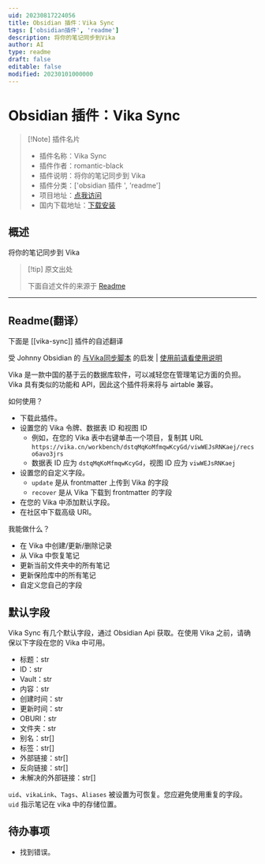 ```yaml
---
uid: 20230817224056
title: Obsidian 插件：Vika Sync
tags: ['obsidian插件', 'readme']
description: 将你的笔记同步到Vika
author: AI
type: readme
draft: false
editable: false
modified: 20230101000000
---
```


# Obsidian 插件：Vika Sync

> [!Note] 插件名片
> - 插件名称：Vika Sync
> - 插件作者：romantic-black
> - 插件说明：将你的笔记同步到 Vika
> - 插件分类：['obsidian 插件 ', 'readme']
> - 项目地址：[点我访问](https://github.com/romantic-black/obsidain-vika-sync)
> - 国内下载地址：[下载安装](https://pkmer.cn/products/plugin/pluginMarket/?vika-sync)

## 概述

将你的笔记同步到 Vika

> [!tip] 原文出处
>
>下面自述文件的来源于 [Readme](https://ghproxy.net/https://raw.githubusercontent.com/romantic-black/obsidain-vika-sync/master/README.md)

---

## Readme(翻译）

下面是 [[vika-sync]] 插件的自述翻译

受 Johnny Obsidian 的 [与Vika同步脚本](https://milinshushe.feishu.cn/docs/doccnSwkXMw7tEQJwmBg72yzpLb) 的启发 | [使用前请看使用说明](https://github.com/romantic-black/obsidain-vika-sync/blob/master/README_zh.md)

Vika 是一款中国的基于云的数据库软件，可以减轻您在管理笔记方面的负担。Vika 具有类似的功能和 API，因此这个插件将来将与 airtable 兼容。

如何使用？

- 下载此插件。
- 设置您的 Vika 令牌、数据表 ID 和视图 ID
  - 例如，在您的 Vika 表中右键单击一个项目，复制其 URL `https://vika.cn/workbench/dstqMqKoMfmqwKcyGd/viwWEJsRNKaej/recso6avo3jrs`
  - 数据表 ID 应为 `dstqMqKoMfmqwKcyGd`，视图 ID 应为 `viwWEJsRNKaej`
- 设置您的自定义字段。
  - `update` 是从 frontmatter 上传到 Vika 的字段
  - `recover` 是从 Vika 下载到 frontmatter 的字段
- 在您的 Vika 中添加默认字段。
- 在社区中下载高级 URI。

我能做什么？

- 在 Vika 中创建/更新/删除记录
- 从 Vika 中恢复笔记
- 更新当前文件夹中的所有笔记
- 更新保险库中的所有笔记
- 自定义您自己的字段

## 默认字段

Vika Sync 有几个默认字段，通过 Obsidian Api 获取。在使用 Vika 之前，请确保以下字段在您的 Vika 中可用。

- 标题：str
- ID：str
- Vault：str
- 内容：str
- 创建时间：str
- 更新时间：str
- OBURI：str
- 文件夹：str
- 别名：str[]
- 标签：str[]
- 外部链接：str[]
- 反向链接：str[]
- 未解决的外部链接：str[]

`uid`、`vikaLink`、`Tags`、`Aliases` 被设置为可恢复。您应避免使用重复的字段。`uid` 指示笔记在 vika 中的存储位置。

## 待办事项

- 找到错误。



